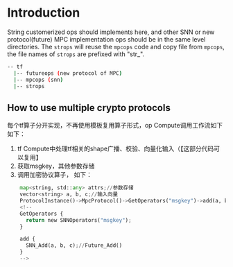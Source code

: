 # Introduction

String customerized ops should  implements here, and other SNN or new protocol(future) MPC implementation ops should be in the same level directories.
The `strops` will reuse the `mpcops` code and copy file from `mpcops`, the file names of `strops` are prefixed with "str_".

```sh
-- tf
  |-- futureops (new protocol of MPC)
  |-- mpcops (snn)
  |-- strops
```

## How to use multiple crypto protocols

每个tf算子分开实现，不再使用模板复用算子形式，op Compute调用工作流如下如下：

1. tf Compute中处理tf相关的shape广播、校验、向量化输入（【这部分代码可以复用】
2. 获取msgkey，其他参数存储
3. 调用加密协议算子， 如下：

```python
    map<string, std::any> attrs;//参数存储
    vector<string> a, b, c;//输入向量
    ProtocolInstance()->MpcProtocol()->GetOperators("msgkey")->add(a, b, c, attrs);
    <!-- 
    GetOperators {
      return new SNNOperators("msgkey");
    }

    add {
      SNN_Add(a, b, c);//Future_Add()
    } 
    -->
```
